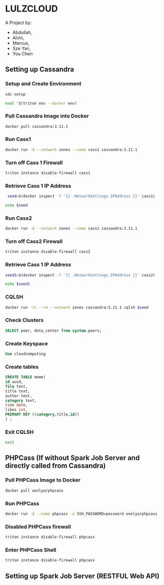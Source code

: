 # LULZCLOUD
A Project by: 
- Abdullah, 
- Alvin, 
- Marcus, 
- Sze Yan, 
- You Chen


## Setting up Cassandra
### Setup and Create Environment
```bash
sdc-setup
```
```bash
eval "$(triton env --docker env)
```

### Pull Cassandra Image into Docker
```bash
docker pull cassandra:3.11.1
```

### Run Cass1
```bash
docker run -d --network zones --name cass1 cassandra:3.11.1
```

### Turn off Cass 1 Firewall
```bash
triton instance disable-firewall cass1
```

### Retrieve Cass 1 IP Address
```bash
 seed=$(docker inspect -f '{{ .NetworkSettings.IPAddress }}' cass1)
 ``` 
```bash
echo $seed
```

### Run Cass2
```bash
docker run -d --network zones --name cass2 cassandra:3.11.1
```

### Turn off Cass2 Firewall
```bash
triton instance disable-firewall cass2
```

### Retrieve Cass 1 IP Address
```bash
seed1=$(docker inspect -f '{{ .NetworkSettings.IPAddress }}' cass2) 
```
```bash
echo $seed1
```

### CQLSH
```bash
docker run -it --rm --network zones cassandra:3.11.1 cqlsh $seed
```

### Check Clusters
```sql
SELECT peer, data_center from system.peers;
```

### Create Keyspace
```sql 
Use cloudcomputing
```

### Create tables
```sql
CREATE TABLE meme(
id uuid, 
file text, 
title text, 
author text, 
category text, 
time date, 
likes int, 
PRIMARY KEY ((category,title,id))
) ;
```
### Exit CQLSH
```bash 
exit
```

## PHPCass (If without Spark Job Server and directly called from Cassandra)
### Pull PHPCass Image to Docker
```bash
docker pull oonlyo/phpcass
```

### Run PHPCass
```bash
docker run -d --name phpcass -e SSH_PASSWORD=password oonlyo/phpcass 
```

### Disabled PHPCass firewall
```bash
triton instance disable-firewall phpcass
```

### Enter PHPCass Shell
```bash
triton instance disable-firewall phpcass
```

## Setting up Spark Job Server (RESTFUL Web API)





